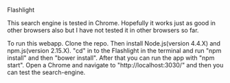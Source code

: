 Flashlight

This search engine is tested in Chrome. Hopefully it works just as good in other browsers also but I have not tested it in other browsers so far.

To run this webapp. Clone the repo. Then install Node.js(version 4.4.X) and npm.js(version 2.15.X). "cd" in to the Flashlight in the terminal and run "npm install" and then "bower install". After that you can run the app with "npm start". Open a Chrome and navigate to "http://localhost:3030/" and then you can test the search-engine.
